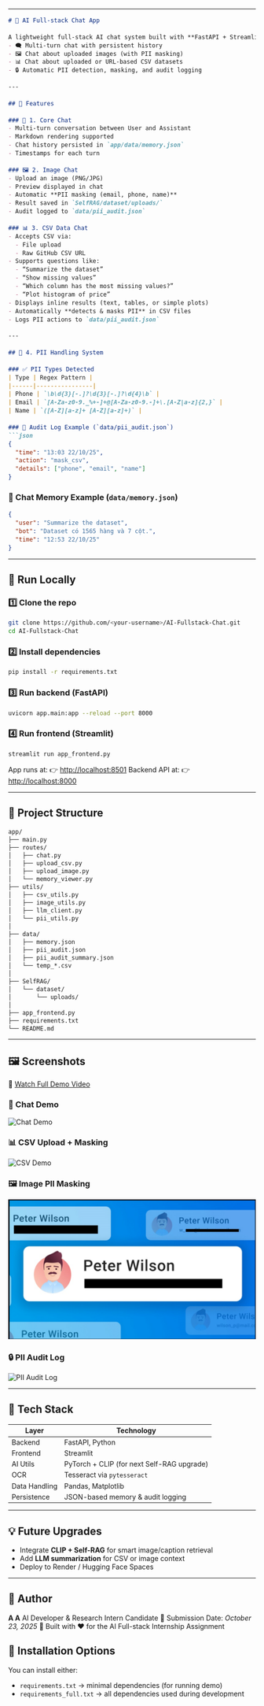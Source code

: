 
---

````markdown
# 🤖 AI Full-stack Chat App

A lightweight full-stack AI chat system built with **FastAPI + Streamlit**, supporting:
- 🗨️ Multi-turn chat with persistent history  
- 🖼️ Chat about uploaded images (with PII masking)  
- 📊 Chat about uploaded or URL-based CSV datasets  
- 🔒 Automatic PII detection, masking, and audit logging  

---

## 🧱 Features

### 💬 1. Core Chat
- Multi-turn conversation between User and Assistant  
- Markdown rendering supported  
- Chat history persisted in `app/data/memory.json`  
- Timestamps for each turn  

### 🖼️ 2. Image Chat
- Upload an image (PNG/JPG)  
- Preview displayed in chat  
- Automatic **PII masking (email, phone, name)**  
- Result saved in `SelfRAG/dataset/uploads/`  
- Audit logged to `data/pii_audit.json`

### 📊 3. CSV Data Chat
- Accepts CSV via:
  - File upload  
  - Raw GitHub CSV URL  
- Supports questions like:
  - “Summarize the dataset”
  - “Show missing values”
  - “Which column has the most missing values?”
  - “Plot histogram of price”
- Displays inline results (text, tables, or simple plots)
- Automatically **detects & masks PII** in CSV files  
- Logs PII actions to `data/pii_audit.json`

---

## 🧩 4. PII Handling System

### ✅ PII Types Detected
| Type | Regex Pattern |
|------|----------------|
| Phone | `\b\d{3}[-.]?\d{3}[-.]?\d{4}\b` |
| Email | `[A-Za-z0-9._%+-]+@[A-Za-z0-9.-]+\.[A-Z|a-z]{2,}` |
| Name | `([A-Z][a-z]+ [A-Z][a-z]+)` |

### 🧠 Audit Log Example (`data/pii_audit.json`)
```json
{
  "time": "13:03 22/10/25",
  "action": "mask_csv",
  "details": ["phone", "email", "name"]
}
````

### 💾 Chat Memory Example (`data/memory.json`)

```json
{
  "user": "Summarize the dataset",
  "bot": "Dataset có 1565 hàng và 7 cột.",
  "time": "12:53 22/10/25"
}
```

---

## 🚀 Run Locally

### 1️⃣ Clone the repo

```bash
git clone https://github.com/<your-username>/AI-Fullstack-Chat.git
cd AI-Fullstack-Chat
```

### 2️⃣ Install dependencies

```bash
pip install -r requirements.txt
```

### 3️⃣ Run backend (FastAPI)

```bash
uvicorn app.main:app --reload --port 8000
```

### 4️⃣ Run frontend (Streamlit)

```bash
streamlit run app_frontend.py
```

App runs at:
👉 [http://localhost:8501](http://localhost:8501)
Backend API at:
👉 [http://localhost:8000](http://localhost:8000)

---

## 📁 Project Structure

```
app/
├── main.py
├── routes/
│   ├── chat.py
│   ├── upload_csv.py
│   ├── upload_image.py
│   └── memory_viewer.py
├── utils/
│   ├── csv_utils.py
│   ├── image_utils.py
│   ├── llm_client.py
│   └── pii_utils.py
│
├── data/
│   ├── memory.json
│   ├── pii_audit.json
│   ├── pii_audit_summary.json
│   └── temp_*.csv
│
├── SelfRAG/
│   └── dataset/
│       └── uploads/
│
├── app_frontend.py
├── requirements.txt
└── README.md
```

---

## 🖼️ Screenshots

🎥 [Watch Full Demo Video](https://drive.google.com/file/d/1L9SSGkkwUqwXr8TanTxr-5YBmCmxSThD/view?usp=sharing)

### 💬 Chat Demo

![Chat Demo](./screenshots/chat_demo.png)

### 📊 CSV Upload + Masking

![CSV Demo](./screenshots/csv_demo.png)

### 🖼️ Image PII Masking

![Image Masking](./screenshots/image_masking.png)

### 🔒 PII Audit Log

![PII Audit Log](./screenshots/pii_audit_log.png)

---

## 🧠 Tech Stack

| Layer         | Technology                                 |
| ------------- | ------------------------------------------ |
| Backend       | FastAPI, Python                            |
| Frontend      | Streamlit                                  |
| AI Utils      | PyTorch + CLIP (for next Self-RAG upgrade) |
| OCR           | Tesseract via `pytesseract`                |
| Data Handling | Pandas, Matplotlib                         |
| Persistence   | JSON-based memory & audit logging          |

---

## 💡 Future Upgrades

* Integrate **CLIP + Self-RAG** for smart image/caption retrieval
* Add **LLM summarization** for CSV or image context
* Deploy to Render / Hugging Face Spaces

---

## 🧾 Author

**A A**
AI Developer & Research Intern Candidate
📅 Submission Date: *October 23, 2025*
🚀 Built with ❤️ for the AI Full-stack Internship Assignment

## 🧾 Installation Options
You can install either:
- `requirements.txt` → minimal dependencies (for running demo)
- `requirements_full.txt` → all dependencies used during development

